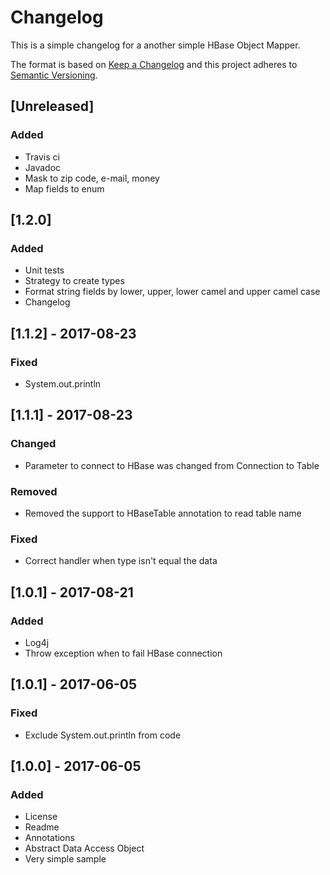 # Changelog

This is a simple changelog for a another simple HBase Object Mapper.

The format is based on [Keep a Changelog](http://keepachangelog.com/en/1.0.0/)
and this project adheres to [Semantic Versioning](http://semver.org/spec/v2.0.0.html).

## [Unreleased]
### Added
- Travis ci 
- Javadoc
- Mask to zip code, e-mail, money
- Map fields to enum


## [1.2.0]
### Added
- Unit tests
- Strategy to create types
- Format string fields by lower, upper, lower camel and upper camel case
- Changelog


## [1.1.2] - 2017-08-23
### Fixed
- System.out.println 


## [1.1.1] - 2017-08-23
### Changed
- Parameter to connect to HBase was changed from Connection to Table

### Removed
- Removed the support to HBaseTable annotation to read table name 

### Fixed
- Correct handler when type isn't equal the data


## [1.0.1] - 2017-08-21
### Added
- Log4j
- Throw exception when to fail HBase connection


## [1.0.1] - 2017-06-05
### Fixed
- Exclude System.out.println from code


## [1.0.0] - 2017-06-05
### Added
- License
- Readme
- Annotations
- Abstract Data Access Object
- Very simple sample
